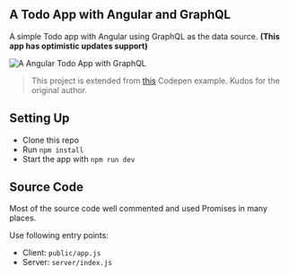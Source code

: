 ## A Todo App with Angular and GraphQL

A simple Todo app with Angular using GraphQL as the data source.
**(This app has optimistic updates support)**

![A Angular Todo App with GraphQL](https://cldup.com/Y71WEMYzG2.png)

> This project is extended from [this](http://codepen.io/anon/pen/KdxXRP) Codepen example. Kudos for the original author.

## Setting Up

* Clone this repo
* Run `npm install`
* Start the app with `npm run dev`

## Source Code

Most of the source code well commented and used Promises in many places.

Use following entry points:

* Client: `public/app.js`
* Server: `server/index.js`
